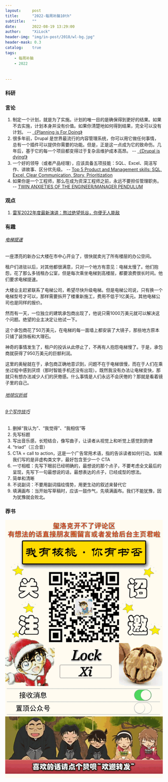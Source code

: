 ```yaml
---
layout:     post
title:      "2022-每周补脑10th"
subtitle:   ""
date:       2022-08-19 13:29:00
author:     "XiLock"
header-img: "img/in-post/2018/wl-bg.jpg"
header-mask: 0.3
catalog:    true
tags:
    - 每周补脑
    - 2022


---
```


### 科研

### 言论
1. 制定一个计划，就是为了实施。计划的唯一目的是确保得到更好的结果。如果不去实施，计划本身并没有价值。如果你清楚地如何得到结果，完全可以没有计划。 -- [《Planning is For Doing》 ](https://biggestfish.substack.com/p/planning-is-for-doing)
1. 很多年前，Drupal 是世界最流行的内容管理系统，你可以用它做任何事情，总有一个插件可以提供你需要的功能。但是，正是这一点成为它的致命伤。几年后，基于它的每一个项目都变得过于复杂且维护成本高昂。 -- [《Drupal is dying!》](https://medium.com/@maximetopolov/drupal-is-dying-6129b4bd3d22)
1. 一个好的领导（或者产品经理），应该具备五项技能：SQL、Excel、简洁写作、讲故事、区分优先级。 -- [Top 5 Product and Management skills: SQL, Excel, Clear Communication, Story, Prioritization](https://www.craigkerstiens.com/2021/04/27/top-5-product-and-management-skills-sql-excel-clear-communication-story-prioritization/)
1. 如果你是一个工程师，那么在成为资深工程师之前，永远不要担任管理职务。 -- [TWIN ANXIETIES OF THE ENGINEER/MANAGER PENDULUM](https://charity.wtf/2022/03/24/twin-anxieties-of-the-engineer-manager-pendulum/)

### 观点
1. [雷军2022年度最新演讲：熬过绝望低谷，你便无人能敌](https://www.sohu.com/a/576060273_358836)

### 有趣
###### [电梯提速](https://news.ycombinator.com/item?id=30764970)
一座漂亮的新办公大楼在市中心开业了，很快就卖光了所有楼层的办公空间。

租户们进驻以后，对其他都很满意，只对一个地方有意见：电梯太慢了。他们抱怨，花了那么多钱租办公室，但是每次乘坐电梯到高楼层，都要浪费很长时间。他们要求电梯提速。

大楼业主赶紧联系了电梯公司，希望尽快升级电梯。但是电梯公司说，只有换一个电梯型号才可以，那样需要拆开了楼重新施工，费用不低于1亿美元。其他电梯公司也是同样的报价。

然而有一天，一位独立的建筑承包商出现了，他说只需1000万美元就可以解决这个问题。绝望的业主决定让他试一下。

这个承包商花了50万美元，在电梯的每一面墙上都安装了大镜子，那些地方原本只铺了装饰板和大理石。

神奇的事情发生了，租户的投诉从此停止了，不再有人抱怨电梯慢了。于是，承包商就获得了950万美元的巨额利润。

这里的奥秘就在于，承包商正确地意识到，问题不在于电梯很慢，而在于人们在乘坐过程中感到厌烦（那时智能手机还没有出现）。既然我没有办法让电梯变快，那就只有想办法减少人们的厌倦感。什么事情是人们永远不会厌倦的？那就是看着镜子里的自己。

###### [地球仪折纸](https://joachimesque.com/globe/index.html.en#8)

###### [9个写作技巧](https://threadreaderapp.com/thread/1554667451203276801.html)
1. 删掉“我认为”、“我觉得”、“我相信”等
1. 先写标题
1. 写出音乐感，长短结合，像写曲子，让读者从视觉上和听觉上感觉到韵律
1. “triad”（三合音）
1. CTA = call to action，这是一个广告常用术语，指的告诉读者如何行动。如果我们写的是非虚构类文字，最好包含至少一个 CTA
1. 一寸相框：先写下眼前已经明确的，最想说的那个点子，不要考虑全文最后的呈现，先写下一句最想说的话，最想表达的点子，已经成型的想法。
1. 简单和清晰
1. 不说副词：不要用副词描绘情势，用更生动的叙述来替代它
1. 填满画布：当开始写草稿时，应该一鼓作气，先填满画布。我们不能犹豫，因为犹豫就会败北。

### 荐书



![](/img/wc-tail.GIF)
